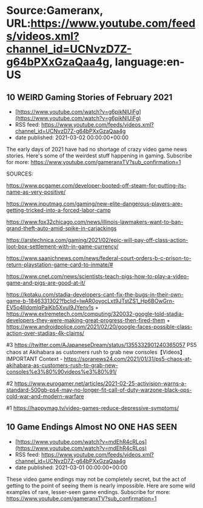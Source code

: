 # Source:Gameranx, URL:https://www.youtube.com/feeds/videos.xml?channel_id=UCNvzD7Z-g64bPXxGzaQaa4g, language:en-US

## 10 WEIRD Gaming Stories of February 2021
 - [https://www.youtube.com/watch?v=g6pikNlUiFg](https://www.youtube.com/watch?v=g6pikNlUiFg)
 - RSS feed: https://www.youtube.com/feeds/videos.xml?channel_id=UCNvzD7Z-g64bPXxGzaQaa4g
 - date published: 2021-03-02 00:00:00+00:00

The early days of 2021 have had no shortage of crazy video game news stories. Here's some of the weirdest stuff happening in gaming.
Subscribe for more: https://www.youtube.com/gameranxTV?sub_confirmation=1

SOURCES:


https://www.pcgamer.com/developer-booted-off-steam-for-putting-its-name-as-very-positive/

https://www.inputmag.com/gaming/new-elite-dangerous-players-are-getting-tricked-into-a-forced-labor-camp

https://www.fox32chicago.com/news/illinois-lawmakers-want-to-ban-grand-theft-auto-amid-spike-in-carjackings

https://arstechnica.com/gaming/2021/02/epic-will-pay-off-class-action-loot-box-settlement-with-in-game-currency/

https://www.saanichnews.com/news/federal-court-orders-b-c-prison-to-return-playstation-game-card-to-inmate/#

https://www.cnet.com/news/scientists-teach-pigs-how-to-play-a-video-game-and-pigs-are-good-at-it/

https://kotaku.com/stadia-developers-cant-fix-the-bugs-in-their-own-game-b-1846331302?fbclid=IwAR0oyocLxt9JTstZS1_Hp6BOwGrn-EV5o4IldomlqPaiKb5XvuI9JYenv1s + https://www.extremetech.com/computing/320032-google-told-stadia-developers-they-were-making-great-progress-then-fired-them + https://www.androidpolice.com/2021/02/20/google-faces-possible-class-action-over-stadias-4k-claims/

#3
https://twitter.com/AJapaneseDream/status/1355332901240365057
PS5 chaos at Akihabara as customers rush to grab new consoles【Videos】
IMPORTANT Context - https://soranews24.com/2021/01/31/ps5-chaos-at-akihabara-as-customers-rush-to-grab-new-consoles%e3%80%90videos%e3%80%91/

#2
https://www.eurogamer.net/articles/2021-02-25-activision-warns-a-standard-500gb-ps4-may-no-longer-fit-call-of-duty-warzone-black-ops-cold-war-and-modern-warfare

#1 https://happymag.tv/video-games-reduce-depressive-symptoms/

## 10 Game Endings Almost NO ONE HAS SEEN
 - [https://www.youtube.com/watch?v=mdEhR4cRLos](https://www.youtube.com/watch?v=mdEhR4cRLos)
 - RSS feed: https://www.youtube.com/feeds/videos.xml?channel_id=UCNvzD7Z-g64bPXxGzaQaa4g
 - date published: 2021-03-01 00:00:00+00:00

These video game endings may not be completely secret, but the act of getting to the point of seeing them is nearly impossible. Here are some wild examples of rare, lesser-seen game endings.
Subscribe for more: https://www.youtube.com/gameranxTV?sub_confirmation=1

